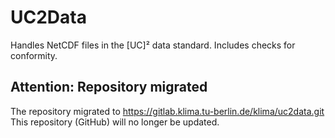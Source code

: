 # UC2Data
Handles NetCDF files in the [UC]² data standard. Includes checks for conformity.

## Attention: Repository migrated
The repository migrated to https://gitlab.klima.tu-berlin.de/klima/uc2data.git
This repository (GitHub) will no longer be updated.
